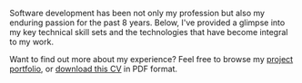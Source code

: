 Software development has been not only my profession but also my enduring passion for the past 8 years. Below, I've
provided a glimpse into my key technical skill sets and the technologies that have become integral to my work.

Want to find out more about my experience? Feel free to browse my [project portfolio](/projects),
or <a href="/downloads/cv.pdf" target="_blank">download this CV</a> in PDF format.
